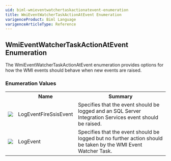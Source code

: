 ```yaml
---
uid: biml-wmieventwatchertaskactionatevent-enumeration
title: WmiEventWatcherTaskActionAtEvent Enumeration
varigenceProduct: Biml Language
varigenceArticleType: Reference
---
```


## WmiEventWatcherTaskActionAtEvent Enumeration<div class="LanguageSummary"><div class ="SummaryItem">The WmiEventWatcherTaskActionAtEvent enumeration provides options for how the WMI events should behave when new events are raised.</div></div><div class="EnumValueGroup">### Enumeration Values<table id="EnumValue" class="MemberList"><tbody><tr><th class="MemberTypeIconColumnHeader">&nbsp;</th><th class="MemberNameColumnHeader">Name</th><th class="MemberSummaryColumnHeader">Summary</th></tr><tr class="cd0"><td align="center" class="MemberTypeIcon"><img src="enumValue.png"></img></td><td class="MemberName">LogEventFireSsisEvent</td><td class="MemberSummary"><div class ="SummaryItem">Specifies that the event should be logged and an SQL Server Integration Services event should be raised.</div></td></tr><tr class="cd1"><td align="center" class="MemberTypeIcon"><img src="enumValue.png"></img></td><td class="MemberName">LogEvent</td><td class="MemberSummary"><div class ="SummaryItem">Specifies that the event should be logged but no further action should be taken by the WMI Event Watcher Task.</div></td></tr></tbody></table></div>